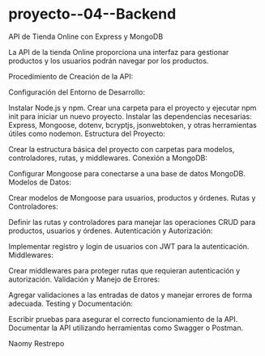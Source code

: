 # proyecto--04--Backend
API de Tienda Online con Express y MongoDB    
                                                      
La API de la tienda Online proporciona una interfaz para gestionar productos y los usuarios podrán navegar por los productos.

Procedimiento de Creación de la API:

Configuración del Entorno de Desarrollo:

Instalar Node.js y npm.
Crear una carpeta para el proyecto y ejecutar npm init para iniciar un nuevo proyecto.
Instalar las dependencias necesarias: Express, Mongoose, dotenv, bcryptjs, jsonwebtoken, y otras herramientas útiles como nodemon.
Estructura del Proyecto:

Crear la estructura básica del proyecto con carpetas para modelos, controladores, rutas, y middlewares.
Conexión a MongoDB:

Configurar Mongoose para conectarse a una base de datos MongoDB.
Modelos de Datos:

Crear modelos de Mongoose para usuarios, productos y órdenes.
Rutas y Controladores:

Definir las rutas y controladores para manejar las operaciones CRUD para productos, usuarios y órdenes.
Autenticación y Autorización:

Implementar registro y login de usuarios con JWT para la autenticación.
Middlewares:

Crear middlewares para proteger rutas que requieran autenticación y autorización.
Validación y Manejo de Errores:

Agregar validaciones a las entradas de datos y manejar errores de forma adecuada.
Testing y Documentación:

Escribir pruebas para asegurar el correcto funcionamiento de la API.
Documentar la API utilizando herramientas como Swagger o Postman.

Naomy Restrepo
